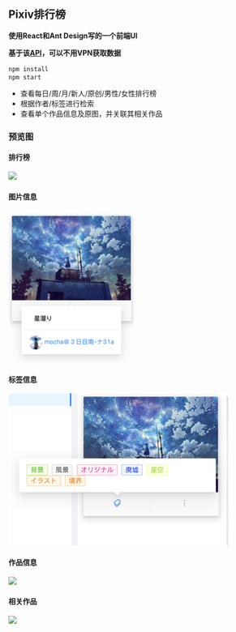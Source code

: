 ## Pixiv排行榜

**使用React和Ant Design写的一个前端UI**  

**基于该[API](https://api.imjad.cn/pixiv_v2.md)，可以不用VPN获取数据**  

```
npm install
npm start
```
* 查看每日/周/月/新人/原创/男性/女性排行榜
* 根据作者/标签进行检索
* 查看单个作品信息及原图，并关联其相关作品



### 预览图
#### 排行榜
<img height="500px" src="./image/full.png">  

#### 图片信息
<img height="300px" src="./image/hoverDetail.png">   

#### 标签信息
<img height="300px" src="./image/tagsDetail.png">   

#### 作品信息
<img height="500px" src="./image/illustDetail.png">   

#### 相关作品
<img height="500px" src="./image/relatedIllust.png">   
